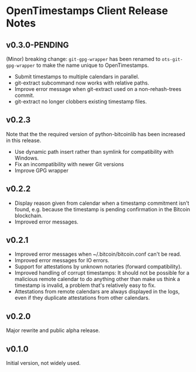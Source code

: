 # OpenTimestamps Client Release Notes

## v0.3.0-PENDING

(Minor) breaking change: `git-gpg-wrapper` has been renamed to
`ots-git-gpg-wrapper` to make the name unique to OpenTimestamps.

* Submit timestamps to multiple calendars in parallel.
* git-extract subcommand now works with relative paths.
* Improve error message when git-extract used on a non-rehash-trees commit.
* git-extract no longer clobbers existing timestamp files.


## v0.2.3

Note that the the required version of python-bitcoinlib has been increased in
this release.

* Use dynamic path insert rather than symlink for compatibility with Windows.
* Fix an incompatibility with newer Git versions
* Improve GPG wrapper


## v0.2.2

* Display reason given from calendar when a timestamp commitment isn't found,
  e.g. because the timestamp is pending confirmation in the Bitcoin blockchain.
* Improved error messages.


## v0.2.1

* Improved error messages when ~/.bitcoin/bitcoin.conf can't be read.
* Improved error messages for IO errors.
* Support for attestations by unknown notaries (forward compatibility).
* Improved handling of corrupt timestamps: It should not be possible for
  a malicious remote calendar to do anything other than make us think a
  timestamp is invalid, a problem that's relatively easy to fix.
* Attestations from remote calendars are always displayed in the logs, even if
  they duplicate attestations from other calendars.


## v0.2.0

Major rewrite and public alpha release.


## v0.1.0

Initial version, not widely used.
